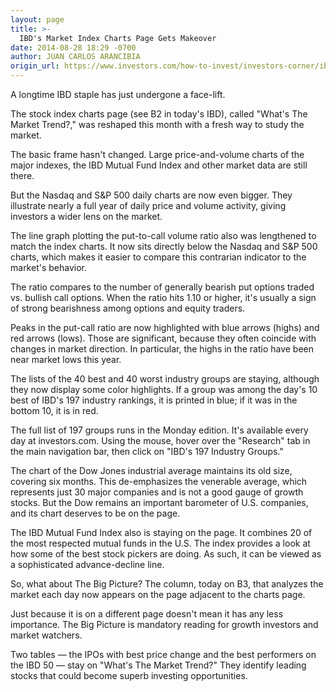 ```yaml
---
layout: page
title: >-
  IBD's Market Index Charts Page Gets Makeover
date: 2014-08-28 18:29 -0700
author: JUAN CARLOS ARANCIBIA
origin_url: https://www.investors.com/how-to-invest/investors-corner/ibd-revamps-market-page
---
```





A longtime IBD staple has just undergone a face-lift.


The stock index charts page (see B2 in today's IBD), called "What's The Market Trend?," was reshaped this month with a fresh way to study the market.


The basic frame hasn't changed. Large price-and-volume charts of the major indexes, the IBD Mutual Fund Index and other market data are still there.


But the Nasdaq and S&P 500 daily charts are now even bigger. They illustrate nearly a full year of daily price and volume activity, giving investors a wider lens on the market.


The line graph plotting the put-to-call volume ratio also was lengthened to match the index charts. It now sits directly below the Nasdaq and S&P 500 charts, which makes it easier to compare this contrarian indicator to the market's behavior.


The ratio compares to the number of generally bearish put options traded vs. bullish call options. When the ratio hits 1.10 or higher, it's usually a sign of strong bearishness among options and equity traders.


Peaks in the put-call ratio are now highlighted with blue arrows (highs) and red arrows (lows). Those are significant, because they often coincide with changes in market direction. In particular, the highs in the ratio have been near market lows this year.


The lists of the 40 best and 40 worst industry groups are staying, although they now display some color highlights. If a group was among the day's 10 best of IBD's 197 industry rankings, it is printed in blue; if it was in the bottom 10, it is in red.


The full list of 197 groups runs in the Monday edition. It's available every day at investors.com. Using the mouse, hover over the "Research" tab in the main navigation bar, then click on "IBD's 197 Industry Groups."


The chart of the Dow Jones industrial average maintains its old size, covering six months. This de-emphasizes the venerable average, which represents just 30 major companies and is not a good gauge of growth stocks. But the Dow remains an important barometer of U.S. companies, and its chart deserves to be on the page.


The IBD Mutual Fund Index also is staying on the page. It combines 20 of the most respected mutual funds in the U.S. The index provides a look at how some of the best stock pickers are doing. As such, it can be viewed as a sophisticated advance-decline line.


So, what about The Big Picture? The column, today on B3, that analyzes the market each day now appears on the page adjacent to the charts page.


Just because it is on a different page doesn't mean it has any less importance. The Big Picture is mandatory reading for growth investors and market watchers.


Two tables — the IPOs with best price change and the best performers on the IBD 50 — stay on "What's The Market Trend?" They identify leading stocks that could become superb investing opportunities.




